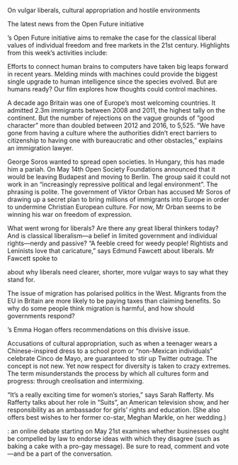 On vulgar liberals, cultural appropriation and hostile environments

The latest news from the Open Future initiative

’s Open Future initiative aims to remake the case for the classical liberal values of individual freedom and free markets in the 21st century. Highlights from this week’s activities include:

Efforts to connect human brains to computers have taken big leaps forward in recent years. Melding minds with machines could provide the biggest single upgrade to human intelligence since the species evolved. But are humans ready? Our film explores how thoughts could control machines.

A decade ago Britain was one of Europe’s most welcoming countries. It admitted 2.3m immigrants between 2008 and 2011, the highest tally on the continent. But the number of rejections on the vague grounds of “good character” more than doubled between 2012 and 2016, to 5,525. “We have gone from having a culture where the authorities didn’t erect barriers to citizenship to having one with bureaucratic and other obstacles,” explains an immigration lawyer.

George Soros wanted to spread open societies. In Hungary, this has made him a pariah. On May 14th Open Society Foundations announced that it would be leaving Budapest and moving to Berlin. The group said it could not work in an “increasingly repressive political and legal environment”. The phrasing is polite. The government of Viktor Orban has accused Mr Soros of drawing up a secret plan to bring millions of immigrants into Europe in order to undermine Christian European culture. For now, Mr Orban seems to be winning his war on freedom of expression.

What went wrong for liberals? Are there any great liberal thinkers today? And is classical liberalism—a belief in limited government and individual rights—nerdy and passive? “A feeble creed for weedy people! Rightists and Leninists love that caricature,” says Edmund Fawcett about liberals. Mr Fawcett spoke to 

 about why liberals need clearer, shorter, more vulgar ways to say what they stand for.

The issue of migration has polarised politics in the West. Migrants from the EU in Britain are more likely to be paying taxes than claiming benefits. So why do some people think migration is harmful, and how should governments respond? 

’s Emma Hogan offers recommendations on this divisive issue.

Accusations of cultural appropriation, such as when a teenager wears a Chinese-inspired dress to a school prom or “non-Mexican individuals” celebrate Cinco de Mayo, are guaranteed to stir up Twitter outrage. The concept is not new. Yet now respect for diversity is taken to crazy extremes. The term misunderstands the process by which all cultures form and progress: through creolisation and intermixing.

“It’s a really exciting time for women’s stories,” says Sarah Rafferty. Ms Rafferty talks about her role in “Suits”, an American television show, and her responsibility as an ambassador for girls’ rights and education. (She also offers best wishes to her former co-star, Meghan Markle, on her wedding.)

: an online debate starting on May 21st examines whether businesses ought be compelled by law to endorse ideas with which they disagree (such as baking a cake with a pro-gay message). Be sure to read, comment and vote—and be a part of the conversation.